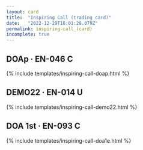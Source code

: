 ```yaml
---
layout: card
title:  "Inspiring Call (trading card)"
date:   "2022-12-29T16:01:28.079Z"
permalink: inspiring-call_(card)
incomplete: true
---
```


## DOAp &middot; EN-046 C

{% include templates/inspiring-call-doap.html %}


## DEMO22 &middot; EN-014 U

{% include templates/inspiring-call-demo22.html %}


## DOA 1st &middot; EN-093 C

{% include templates/inspiring-call-doa1e.html %}
